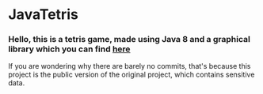# JavaTetris
### Hello, this is a tetris game, made using Java 8 and a graphical library which you can find [here](https://www.dlsi.ua.es/asignaturas/prog3/Tetris_OO/p4/tetrisgui.jar)

If you are wondering why there are barely no commits, that's because this project is the public version of the original project, which contains sensitive data.
